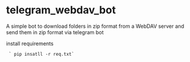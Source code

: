 # telegram_webdav_bot

A simple bot to download folders in zip format from a WebDAV server and send them in zip format via telegram bot

install requirements
    
     ` pip insatll -r req.txt`
